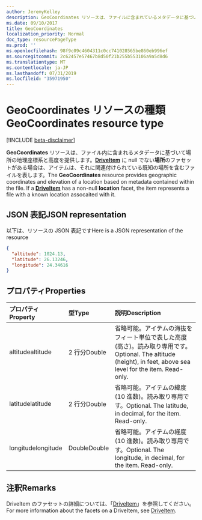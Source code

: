 ```yaml
---
author: JeremyKelley
description: GeoCoordinates リソースは、ファイルに含まれているメタデータに基づいて、場所の地理的な座標と仰角を提供します。
ms.date: 09/10/2017
title: GeoCoordinates
localization_priority: Normal
doc_type: resourcePageType
ms.prod: ''
ms.openlocfilehash: 98f9c09c4604311c0cc741028565be860eb996ef
ms.sourcegitcommit: 2c62457e57467b8d50f21b255b553106a9a5d8d6
ms.translationtype: MT
ms.contentlocale: ja-JP
ms.lasthandoff: 07/31/2019
ms.locfileid: "35971950"
---
```

# <a name="geocoordinates-resource-type"></a><span data-ttu-id="d13f2-103">GeoCoordinates リソースの種類</span><span class="sxs-lookup"><span data-stu-id="d13f2-103">GeoCoordinates resource type</span></span>

[!INCLUDE [beta-disclaimer](../../includes/beta-disclaimer.md)]

<span data-ttu-id="d13f2-p101">**GeoCoordinates** リソースは、ファイル内に含まれるメタデータに基づいて場所の地理座標系と高度を提供します。[**DriveItem**](driveitem.md) に null でない**場所**のファセットがある場合は、アイテムは、それに関連付けられている既知の場所を含むファイルを表します。</span><span class="sxs-lookup"><span data-stu-id="d13f2-p101">The **GeoCoordinates** resource provides geographic coordinates and elevation of a location based on metadata contained within the file. If a [**DriveItem**](driveitem.md) has a non-null **location** facet, the item represents a file with a known location assocaited with it.</span></span>

## <a name="json-representation"></a><span data-ttu-id="d13f2-106">JSON 表記</span><span class="sxs-lookup"><span data-stu-id="d13f2-106">JSON representation</span></span>

<span data-ttu-id="d13f2-107">以下は、リソースの JSON 表記です</span><span class="sxs-lookup"><span data-stu-id="d13f2-107">Here is a JSON representation of the resource</span></span>

<!-- {
  "blockType": "resource",
  "optionalProperties": [

  ],
  "@odata.type": "microsoft.graph.geoCoordinates"
}-->

```json
{
  "altitude": 1024.13,
  "latitude": 26.13246,
  "longitude": 24.34616
}
```

## <a name="properties"></a><span data-ttu-id="d13f2-108">プロパティ</span><span class="sxs-lookup"><span data-stu-id="d13f2-108">Properties</span></span>

| <span data-ttu-id="d13f2-109">プロパティ</span><span class="sxs-lookup"><span data-stu-id="d13f2-109">Property</span></span>  | <span data-ttu-id="d13f2-110">型</span><span class="sxs-lookup"><span data-stu-id="d13f2-110">Type</span></span>   | <span data-ttu-id="d13f2-111">説明</span><span class="sxs-lookup"><span data-stu-id="d13f2-111">Description</span></span>
|:----------|:-------|:--------------------------------------------------------
| <span data-ttu-id="d13f2-112">altitude</span><span class="sxs-lookup"><span data-stu-id="d13f2-112">altitude</span></span>  | <span data-ttu-id="d13f2-113">2 行分</span><span class="sxs-lookup"><span data-stu-id="d13f2-113">Double</span></span> | <span data-ttu-id="d13f2-p102">省略可能。アイテムの海抜をフィート単位で表した高度 (高さ)。読み取り専用です。</span><span class="sxs-lookup"><span data-stu-id="d13f2-p102">Optional. The altitude (height), in feet,  above sea level for the item. Read-only.</span></span>
| <span data-ttu-id="d13f2-117">latitude</span><span class="sxs-lookup"><span data-stu-id="d13f2-117">latitude</span></span>  | <span data-ttu-id="d13f2-118">2 行分</span><span class="sxs-lookup"><span data-stu-id="d13f2-118">Double</span></span> | <span data-ttu-id="d13f2-p103">省略可能。アイテムの緯度 (10 進数)。読み取り専用です。</span><span class="sxs-lookup"><span data-stu-id="d13f2-p103">Optional. The latitude, in decimal, for the item. Read-only.</span></span>
| <span data-ttu-id="d13f2-122">longitude</span><span class="sxs-lookup"><span data-stu-id="d13f2-122">longitude</span></span> | <span data-ttu-id="d13f2-123">Double</span><span class="sxs-lookup"><span data-stu-id="d13f2-123">Double</span></span> | <span data-ttu-id="d13f2-p104">省略可能。アイテムの経度 (10 進数)。読み取り専用です。</span><span class="sxs-lookup"><span data-stu-id="d13f2-p104">Optional. The longitude, in decimal, for the item. Read-only.</span></span>

## <a name="remarks"></a><span data-ttu-id="d13f2-127">注釈</span><span class="sxs-lookup"><span data-stu-id="d13f2-127">Remarks</span></span>

<span data-ttu-id="d13f2-128">DriveItem のファセットの詳細については、「[DriveItem](driveitem.md)」を参照してください。</span><span class="sxs-lookup"><span data-stu-id="d13f2-128">For more information about the facets on a DriveItem, see [DriveItem](driveitem.md).</span></span>

<!--
{
  "type": "#page.annotation",
  "description": "The location facet provides geographic location related properties for an item",
  "keywords": "location,geographic,item,onedrive",
  "section": "documentation",
  "tocPath": "Facets/Location",
  "suppressions": []
}
-->
